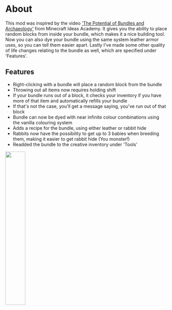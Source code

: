 # About
This mod was inspired by the video ['The Potential of Bundles and Archaeology'](https://youtu.be/MykT4bMUVRg) from Minecraft Ideas Academy.
It gives you the ability to place random blocks from inside your bundle, which makes it a nice building tool.
Now you can also dye your bundle using the same system leather armor uses, so you can tell them easier apart. Lastly I've made some other quality of life changes relating to the bundle as well, which are specified under 'Features'.

## Features
- Right-clicking with a bundle will place a random block from the bundle
- Throwing out all items now requires holding shift
- If your bundle runs out of a block, it checks your inventory if you have more of that item and automatically refills your bundle
- If that's not the case, you'll get a message saying, you've run out of that block
- Bundle can now be dyed with near infinite colour combinations using the vanilla colouring system
- Adds a recipe for the bundle, using either leather or rabbit hide
- Rabbits now have the possibility to get up to 3 babies when breeding them, making it easier to get rabbit hide (You monster!)
- Readded the bundle to the creative inventory under 'Tools'

[<img src="https://i.imgur.com/Ol1Tcf8.png" width="35%"/>](https://modrinth.com/mod/fabric-api/)